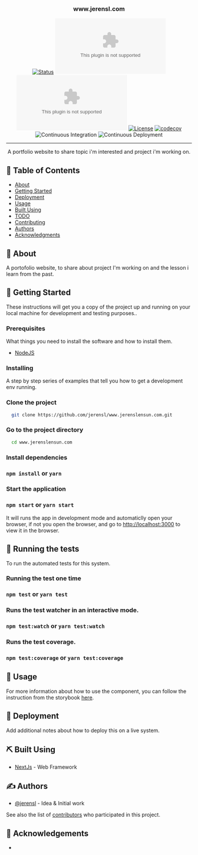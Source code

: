 <h3 align="center">www.jerensl.com</h3>

<div align="center">

[![Status](https://img.shields.io/badge/status-active-success.svg)]()
[![GitHub Issues](https://img.shields.io/github/issues/jerensl/www.jerensl.com)](https://github.com/jerensl/www.jerensl.com/issues)
[![GitHub Pull Requests](https://img.shields.io/github/issues-pr/jerensl/www.jerensl.com)](https://github.com/jerensl/www.jerensl.com/pulls)
[![License](https://img.shields.io/badge/license-MIT-blue.svg)](/LICENSE)
[![codecov](https://codecov.io/gh/jerensl/www.jerensl.com/branch/main/graph/badge.svg?token=HSYPO9VBAU)](https://codecov.io/gh/jerensl/www.jerensl.com) ![Continuous Integration](https://github.com/jerensl/www.jerensl.com/actions/workflows/integration.yml/badge.svg) ![Continuous Deployment](https://github.com/jerensl/www.jerensl.com/actions/workflows/deployment.yml/badge.svg)

</div>

---

<p align="center"> A portfolio website to share topic i'm interested and project i'm working on.
    <br> 
</p>

## 📝 Table of Contents

-   [About](#about)
-   [Getting Started](#getting_started)
-   [Deployment](#deployment)
-   [Usage](#usage)
-   [Built Using](#built_using)
-   [TODO](../TODO.md)
-   [Contributing](../CONTRIBUTING.md)
-   [Authors](#authors)
-   [Acknowledgments](#acknowledgement)

## 🧐 About <a name = "about"></a>

A portofolio website, to share about project I'm working on and the lesson i learn from the past.

## 🏁 Getting Started <a name = "getting_started"></a>

These instructions will get you a copy of the project up and running on your local machine for development and testing purposes..

### Prerequisites

What things you need to install the software and how to install them.

-   [NodeJS](https://nodejs.org/en/download)

### Installing

A step by step series of examples that tell you how to get a development env running.

### Clone the project

```sh
  git clone https://github.com/jerensl/www.jerenslensun.com.git
```

### Go to the project directory

```sh
  cd www.jerenslensun.com
```

### Install dependencies

### `npm install` or `yarn`

### Start the application

### `npm start` or `yarn start`

It will runs the app in development mode and automaticlly open your browser, if not you open the browser, and go to [http://localhost:3000](http://localhost:3000) to view it in the browser.

## 🔧 Running the tests <a name = "tests"></a>

To run the automated tests for this system.

### Running the test one time

### `npm test` or `yarn test`

### Runs the test watcher in an interactive mode.

### `npm test:watch` or `yarn test:watch`

### Runs the test coverage.

### `npm test:coverage` or `yarn test:coverage`

## 🎈 Usage <a name="usage"></a>

For more information about how to use the component, you can follow the instruction from the storybook [here](https://jerensl.github.io/www.jerensl.com/).

## 🚀 Deployment <a name = "deployment"></a>

Add additional notes about how to deploy this on a live system.

## ⛏️ Built Using <a name = "built_using"></a>

-   [NextJs](https://nextjs.org/) - Web Framework

## ✍️ Authors <a name = "authors"></a>

-   [@jerensl](https://github.com/jerensl) - Idea & Initial work

See also the list of [contributors](https://github.com/jerensl/www.jerenslensun.com/contributors) who participated in this project.

## 🎉 Acknowledgements <a name = "acknowledgement"></a>

-
